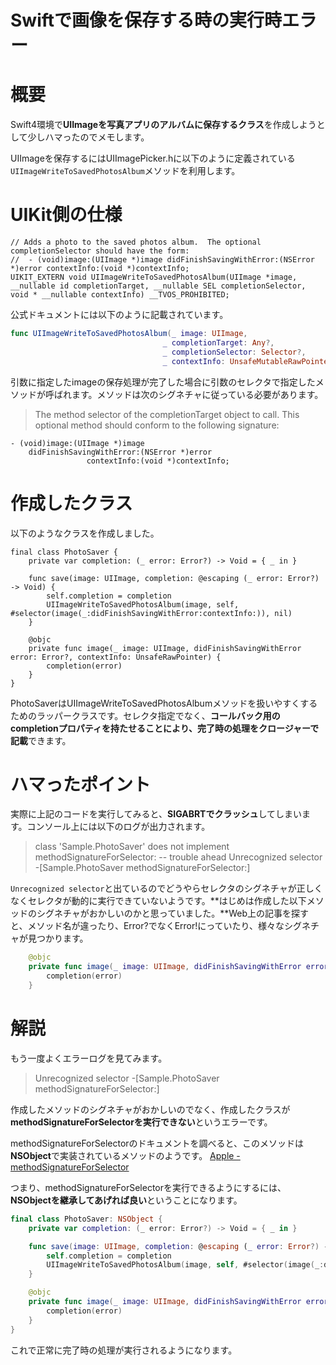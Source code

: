 # Swiftで画像を保存する時の実行時エラー
# 概要
Swift4環境で**UIImageを写真アプリのアルバムに保存するクラス**を作成しようとして少しハマったのでメモします。

UIImageを保存するにはUIImagePicker.hに以下のように定義されている`UIImageWriteToSavedPhotosAlbum`メソッドを利用します。

# UIKit側の仕様

```objc:UIImagePicker.hより抜粋
// Adds a photo to the saved photos album.  The optional completionSelector should have the form:
//  - (void)image:(UIImage *)image didFinishSavingWithError:(NSError *)error contextInfo:(void *)contextInfo;
UIKIT_EXTERN void UIImageWriteToSavedPhotosAlbum(UIImage *image, __nullable id completionTarget, __nullable SEL completionSelector, void * __nullable contextInfo) __TVOS_PROHIBITED;
```

公式ドキュメントには以下のように記載されています。

```swift
func UIImageWriteToSavedPhotosAlbum(_ image: UIImage, 
                                  _ completionTarget: Any?, 
                                  _ completionSelector: Selector?, 
                                  _ contextInfo: UnsafeMutableRawPointer?)
```

引数に指定したimageの保存処理が完了した場合に引数のセレクタで指定したメソッドが呼ばれます。メソッドは次のシグネチャに従っている必要があります。

> The method selector of the completionTarget object to call. This optional method should conform to the following signature:

```objc:シグネチャ（Objective-Cでの記載のみ）
- (void)image:(UIImage *)image
    didFinishSavingWithError:(NSError *)error
                 contextInfo:(void *)contextInfo;
```

# 作成したクラス
以下のようなクラスを作成しました。

```swift:作成したクラス
final class PhotoSaver {
    private var completion: (_ error: Error?) -> Void = { _ in }

    func save(image: UIImage, completion: @escaping (_ error: Error?) -> Void) {
        self.completion = completion
        UIImageWriteToSavedPhotosAlbum(image, self, #selector(image(_:didFinishSavingWithError:contextInfo:)), nil)
    }

    @objc
    private func image(_ image: UIImage, didFinishSavingWithError error: Error?, contextInfo: UnsafeRawPointer) {
        completion(error)
    }
}
```

PhotoSaverはUIImageWriteToSavedPhotosAlbumメソッドを扱いやすくするためのラッパークラスです。セレクタ指定でなく、**コールバック用のcompletionプロパティを持たせることにより、完了時の処理をクロージャーで記載**できます。

# ハマったポイント
実際に上記のコードを実行してみると、**SIGABRTでクラッシュ**してしまいます。コンソール上には以下のログが出力されます。

> class 'Sample.PhotoSaver' does not implement methodSignatureForSelector: -- trouble ahead
Unrecognized selector -[Sample.PhotoSaver methodSignatureForSelector:]

`Unrecognized selector`と出ているのでどうやらセレクタのシグネチャが正しくなくセレクタが動的に実行できていないようです。**はじめは作成した以下メソッドのシグネチャがおかしいのかと思っていました。**Web上の記事を探すと、メソッド名が違ったり、Error?でなくError!にっていたり、様々なシグネチャが見つかります。

```swift
    @objc
    private func image(_ image: UIImage, didFinishSavingWithError error: Error?, contextInfo: UnsafeRawPointer) {
        completion(error)
    }
```

# 解説

もう一度よくエラーログを見てみます。

> Unrecognized selector -[Sample.PhotoSaver methodSignatureForSelector:]

作成したメソッドのシグネチャがおかしいのでなく、作成したクラスが**methodSignatureForSelectorを実行できない**というエラーです。

methodSignatureForSelectorのドキュメントを調べると、このメソッドは**NSObject**で実装されているメソッドのようです。
[Apple - methodSignatureForSelector](https://developer.apple.com/documentation/objectivec/nsobject/1571960-methodsignatureforselector)

つまり、methodSignatureForSelectorを実行できるようにするには、**NSObjectを継承してあげれば良い**ということになります。

```swift
final class PhotoSaver: NSObject {
    private var completion: (_ error: Error?) -> Void = { _ in }

    func save(image: UIImage, completion: @escaping (_ error: Error?) -> Void) {
        self.completion = completion
        UIImageWriteToSavedPhotosAlbum(image, self, #selector(image(_:didFinishSavingWithError:contextInfo:)), nil)
    }

    @objc
    private func image(_ image: UIImage, didFinishSavingWithError error: Error?, contextInfo: UnsafeRawPointer) {
        completion(error)
    }
}
```

これで正常に完了時の処理が実行されるようになります。

